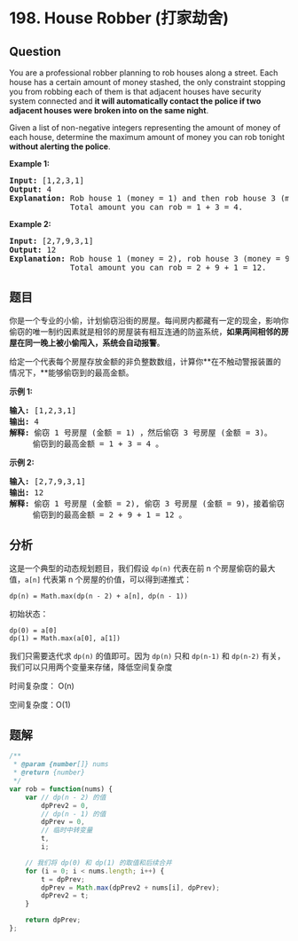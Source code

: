 # 198. House Robber (打家劫舍)

## Question

You are a professional robber planning to rob houses along a street. Each house has a certain amount of money stashed, the only constraint stopping you from robbing each of them is that adjacent houses have security system connected and **it will automatically contact the police if two adjacent houses were broken into on the same night**.

Given a list of non-negative integers representing the amount of money of each house, determine the maximum amount of money you can rob tonight **without alerting the police**.

**Example 1:**

<pre><strong>Input:</strong> [1,2,3,1]
<strong>Output:</strong> 4
<strong>Explanation:</strong> Rob house 1 (money = 1) and then rob house 3 (money = 3).
&nbsp;            Total amount you can rob = 1 + 3 = 4.</pre>

**Example 2:**

<pre><strong>Input:</strong> [2,7,9,3,1]
<strong>Output:</strong> 12
<strong>Explanation:</strong> Rob house 1 (money = 2), rob house 3 (money = 9) and rob house 5 (money = 1).
&nbsp;            Total amount you can rob = 2 + 9 + 1 = 12.
</pre>

## 题目

你是一个专业的小偷，计划偷窃沿街的房屋。每间房内都藏有一定的现金，影响你偷窃的唯一制约因素就是相邻的房屋装有相互连通的防盗系统，**如果两间相邻的房屋在同一晚上被小偷闯入，系统会自动报警**。

给定一个代表每个房屋存放金额的非负整数数组，计算你**在不触动警报装置的情况下，**能够偷窃到的最高金额。

**示例 1:**

<pre><strong>输入:</strong> [1,2,3,1]
<strong>输出:</strong> 4
<strong>解释:</strong> 偷窃 1 号房屋 (金额 = 1) ，然后偷窃 3 号房屋 (金额 = 3)。
&nbsp;    偷窃到的最高金额 = 1 + 3 = 4 。</pre>

**示例 2:**

<pre><strong>输入:</strong> [2,7,9,3,1]
<strong>输出:</strong> 12
<strong>解释:</strong> 偷窃 1 号房屋 (金额 = 2), 偷窃 3 号房屋 (金额 = 9)，接着偷窃 5 号房屋 (金额 = 1)。
&nbsp;    偷窃到的最高金额 = 2 + 9 + 1 = 12 。
</pre>

## 分析

这是一个典型的动态规划题目，我们假设 `dp(n)` 代表在前 n 个房屋偷窃的最大值，`a[n]` 代表第 n 个房屋的价值，可以得到递推式：

```
dp(n) = Math.max(dp(n - 2) + a[n], dp(n - 1))
```

初始状态：

```
dp(0) = a[0]
dp(1) = Math.max(a[0], a[1])
```

我们只需要迭代求 `dp(n)` 的值即可。因为 `dp(n)` 只和 `dp(n-1)` 和 `dp(n-2)` 有关，我们可以只用两个变量来存储，降低空间复杂度

时间复杂度： O(n)

空间复杂度：O(1)

## 题解

```javascript
/**
 * @param {number[]} nums
 * @return {number}
 */
var rob = function(nums) {
    var // dp(n - 2) 的值
        dpPrev2 = 0,
        // dp(n - 1) 的值
        dpPrev = 0,
        // 临时中转变量
        t,
        i;

    // 我们将 dp(0) 和 dp(1) 的取值和后续合并
    for (i = 0; i < nums.length; i++) {
        t = dpPrev;
        dpPrev = Math.max(dpPrev2 + nums[i], dpPrev);
        dpPrev2 = t;
    }

    return dpPrev;
};
```
